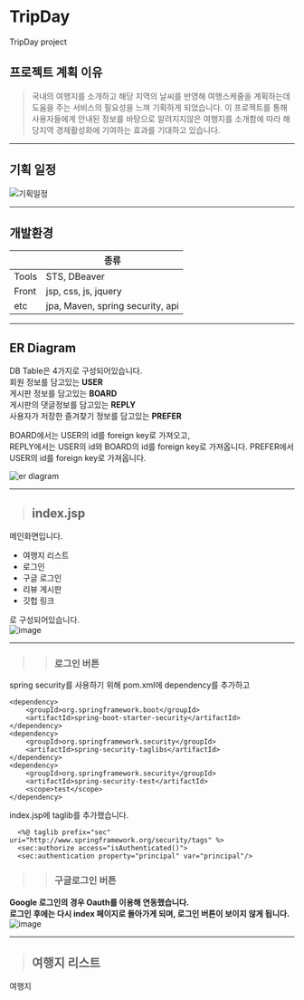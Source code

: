 # TripDay
TripDay project


## 프로젝트 계획 이유
> 국내의 여행지를 소개하고 해당 지역의 날씨를 반영해 여행스케줄을 계획하는데 도움을 주는 서비스의 필요성을 느껴 기획하게 되었습니다.
> 이 프로젝트를 통해 사용자들에게 안내된 정보를 바탕으로 알려지지않은 여행지를 소개함에 따라 해당지역 경제활성화에 기여하는 효과를 기대하고 있습니다.

----------------------------
## 기획 일정
![기획일정](https://user-images.githubusercontent.com/87305963/125576509-82f2f4ac-779a-4f82-9b06-a902710c7fe6.JPG)


--------------------------
## 개발환경
||종류|
|------|--------|
|Tools| STS, DBeaver|
|Front| jsp, css, js, jquery|
|etc| jpa, Maven, spring security, api|

---------------------------
## ER Diagram
DB Table은 4가지로 구성되어있습니다.  
회원 정보를 담고있는 **USER**  
게시판 정보를 담고있는 **BOARD**   
게시판의 댓글정보를 담고있는 **REPLY**  
사용자가 저장한 즐겨찾기 정보를 담고있는 **PREFER**  

BOARD에서는 USER의 id를 foreign key로 가져오고,  
REPLY에서는 USER의 id와 BOARD의 id를 foreign key로 가져옵니다. 
PREFER에서 USER의 id를 foreign key로 가져옵니다.  

![er diagram](https://user-images.githubusercontent.com/87305963/125576492-6fa13206-aa5e-4172-a41e-f7a64d2c47bd.JPG)


------------------------
> ## index.jsp

메인화면입니다.
  - 여행지 리스트
  - 로그인
  - 구글 로그인
  - 리뷰 게시판
  - 깃헙 링크  

로 구성되어있습니다.  
![image](https://user-images.githubusercontent.com/87305963/125579471-c2c93903-fb5c-4c07-a178-7c697b989e61.png)

-------
>> ### 로그인 버튼
spring security를 사용하기 위해 pom.xml에 dependency를 추가하고
  
    <dependency>
        <groupId>org.springframework.boot</groupId>
        <artifactId>spring-boot-starter-security</artifactId>
    </dependency>
    <dependency>
        <groupId>org.springframework.security</groupId>
        <artifactId>spring-security-taglibs</artifactId>
    </dependency>
    <dependency>
        <groupId>org.springframework.security</groupId>
        <artifactId>spring-security-test</artifactId>
        <scope>test</scope>
    </dependency>

index.jsp에 taglib를 추가했습니다.

      <%@ taglib prefix="sec" uri="http://www.springframework.org/security/tags" %>
      <sec:authorize access="isAuthenticated()">
      <sec:authentication property="principal" var="principal"/>
      
>> ### 구글로그인 버튼
**Google 로그인의 경우 Oauth를 이용해 연동했습니다.**  
**로그인 후에는 다시 index 페이지로 돌아가게 되며, 로그인 버튼이 보이지 않게 됩니다.**  
![image](https://user-images.githubusercontent.com/87305963/125581014-5226c2f5-c58e-410d-8918-420e2180c520.png)

------------------------------------
> ## 여행지 리스트
여행지 


